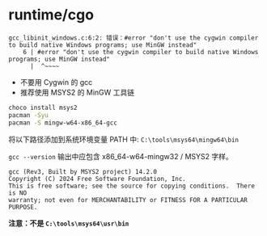 # runtime/cgo

```log
gcc_libinit_windows.c:6:2: 错误：#error "don't use the cygwin compiler to build native Windows programs; use MinGW instead"
    6 | #error "don't use the cygwin compiler to build native Windows programs; use MinGW instead"
      |  ^~~~~
```

- 不要用 Cygwin 的 gcc
- 推荐使用 MSYS2 的 MinGW 工具链

```bash
choco install msys2
pacman -Syu
pacman -S mingw-w64-x86_64-gcc
```

将以下路径添加到系统环境变量 PATH 中: `C:\tools\msys64\mingw64\bin`

`gcc --version` 输出中应包含 x86_64-w64-mingw32 / MSYS2 字样。

```log
gcc (Rev3, Built by MSYS2 project) 14.2.0
Copyright (C) 2024 Free Software Foundation, Inc.
This is free software; see the source for copying conditions.  There is NO
warranty; not even for MERCHANTABILITY or FITNESS FOR A PARTICULAR PURPOSE.
```

**注意：不是 `C:\tools\msys64\usr\bin`**
